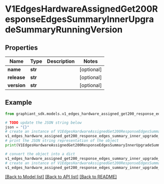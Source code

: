 # V1EdgesHardwareAssignedGet200ResponseEdgesSummaryInnerUpgradeSummaryRunningVersion


## Properties

Name | Type | Description | Notes
------------ | ------------- | ------------- | -------------
**name** | **str** |  | [optional] 
**release** | **str** |  | [optional] 
**version** | **str** |  | [optional] 

## Example

```python
from graphiant_sdk.models.v1_edges_hardware_assigned_get200_response_edges_summary_inner_upgrade_summary_running_version import V1EdgesHardwareAssignedGet200ResponseEdgesSummaryInnerUpgradeSummaryRunningVersion

# TODO update the JSON string below
json = "{}"
# create an instance of V1EdgesHardwareAssignedGet200ResponseEdgesSummaryInnerUpgradeSummaryRunningVersion from a JSON string
v1_edges_hardware_assigned_get200_response_edges_summary_inner_upgrade_summary_running_version_instance = V1EdgesHardwareAssignedGet200ResponseEdgesSummaryInnerUpgradeSummaryRunningVersion.from_json(json)
# print the JSON string representation of the object
print(V1EdgesHardwareAssignedGet200ResponseEdgesSummaryInnerUpgradeSummaryRunningVersion.to_json())

# convert the object into a dict
v1_edges_hardware_assigned_get200_response_edges_summary_inner_upgrade_summary_running_version_dict = v1_edges_hardware_assigned_get200_response_edges_summary_inner_upgrade_summary_running_version_instance.to_dict()
# create an instance of V1EdgesHardwareAssignedGet200ResponseEdgesSummaryInnerUpgradeSummaryRunningVersion from a dict
v1_edges_hardware_assigned_get200_response_edges_summary_inner_upgrade_summary_running_version_from_dict = V1EdgesHardwareAssignedGet200ResponseEdgesSummaryInnerUpgradeSummaryRunningVersion.from_dict(v1_edges_hardware_assigned_get200_response_edges_summary_inner_upgrade_summary_running_version_dict)
```
[[Back to Model list]](../README.md#documentation-for-models) [[Back to API list]](../README.md#documentation-for-api-endpoints) [[Back to README]](../README.md)


